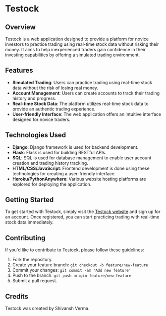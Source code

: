 # Testock

## Overview

Testock is a web application designed to provide a platform for novice investors to practice trading using real-time stock data without risking their money. It aims to help inexperienced traders gain confidence in their investing capabilities by offering a simulated trading environment.

## Features

- **Simulated Trading**: Users can practice trading using real-time stock data without the risk of losing real money.
- **Account Management**: Users can create accounts to track their trading history and progress.
- **Real-time Stock Data**: The platform utilizes real-time stock data to provide an authentic trading experience.
- **User-friendly Interface**: The web application offers an intuitive interface designed for novice traders.

## Technologies Used

- **Django**: Django framework is used for backend development.
- **Flask**: Flask is used for building RESTful APIs.
- **SQL**: SQL is used for database management to enable user account creation and trading history tracking.
- **HTML/CSS/JavaScript**: Frontend development is done using these technologies for creating a user-friendly interface.
- **Heroku/PythonAnywhere**: Various website hosting platforms are explored for deploying the application.

## Getting Started

To get started with Testock, simply visit the [Testock website](https://testock.pythonanywhere.com/) and sign up for an account. Once registered, you can start practicing trading with real-time stock data immediately.

## Contributing

If you'd like to contribute to Testock, please follow these guidelines:

1. Fork the repository.
2. Create your feature branch: `git checkout -b feature/new-feature`
3. Commit your changes: `git commit -am 'Add new feature'`
4. Push to the branch: `git push origin feature/new-feature`
5. Submit a pull request.

## Credits

Testock was created by Shivansh Verma.
